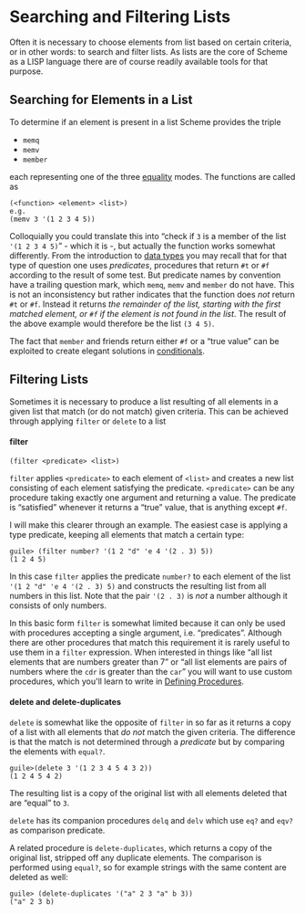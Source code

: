 # Searching and Filtering Lists

Often it is necessary to choose elements from list based on certain criteria, or
in other words: to search and filter lists.  As lists are the core of Scheme as
a LISP language there are of course readily available tools for that purpose.

## Searching for Elements in a List

To determine if an element is present in a list Scheme provides the triple

* `memq`
* `memv`
* `member`

each representing one of the three [equality](../equality.html) modes.  The functions are called as

```
(<function> <element> <list>)
e.g.
(memv 3 '(1 2 3 4 5))
```

Colloquially you could translate this into “check if `3` is a member of the list
`'(1 2 3 4 5)`” - which it is -, but actually the function works somewhat
differently.  From the introduction to [data types](../data-types.index.html)
you may recall that for that type of question one uses *predicates*, procedures
that return `#t` or `#f` according to the result of some test. But predicate
names by convention have a trailing question mark, which `memq`, `memv` and
`member` do not have. This is not an inconsistency but rather indicates that the
function does *not* return `#t` or `#f`. Instead it returns *the remainder of
the list, starting with the first matched element, or `#f` if the element is not
found in the list*.  The result of the above example would therefore be the list
`(3 4 5)`.

The fact that `member` and friends return either `#f` or a “true value” can be
exploited to create elegant solutions in
[conditionals](../conditionals/index.html).

## Filtering Lists

Sometimes it is necessary to produce a list resulting of all elements in a given
list that match (or do not match) given criteria. This can be achieved through
applying `filter` or `delete` to a list

#### filter

```
(filter <predicate> <list>)
```

`filter` applies `<predicate>` to each element of `<list>` and creates a new
list consisting of each element satisfying the predicate.  `<predicate>` can be
any procedure taking exactly one argument and returning a value. The predicate
is “satisfied” whenever it returns a “true” value, that is anything except `#f`.

I will make this clearer through an example.  The easiest case is applying a
type predicate, keeping all elements that match a certain type:

```
guile> (filter number? '(1 2 "d" 'e 4 '(2 . 3) 5))
(1 2 4 5)
```

In this case `filter` applies the predicate `number?` to each element of the
list `'(1 2 "d" 'e 4 '(2 . 3) 5)` and constructs the resulting list from all
numbers in this list.  Note that the pair `'(2 . 3)` is *not* a number although
it consists of only numbers.

In this basic form `filter` is somewhat limited because it can only be used with
procedures accepting a single argument, i.e. “predicates”.  Although there are
other procedures that match this requirement it is rarely useful to use them in
a `filter` expression.  When interested in things like “all list elements that
are numbers greater than 7” or “all list elements are pairs of numbers where the
`cdr` is greater than the `car`” you will want to use custom procedures, which
you'll learn to write in [Defining Procedures](../scheme/procedures/index.html).

#### delete and delete-duplicates

`delete` is somewhat like the opposite of `filter` in so far as it returns a
copy of a list with all elements that *do not* match the given criteria. The
difference is that the match is not determined through a *predicate* but by
comparing the elements with `equal?`.

```
guile>(delete 3 '(1 2 3 4 5 4 3 2))
(1 2 4 5 4 2)
```

The resulting list is a copy of the original list with all elements deleted 
that are “equal” to `3`.

`delete` has its companion procedures `delq` and `delv` which use `eq?` and
`eqv?` as comparison predicate.

A related procedure is `delete-duplicates`, which returns a copy of the original
list, stripped off any duplicate elements.  The comparison is performed using
`equal?`, so for example strings with the same content are deleted as well:

```
guile> (delete-duplicates '("a" 2 3 "a" b 3))
("a" 2 3 b)
```
